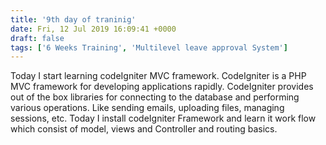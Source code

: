 ```yaml
---
title: '9th day of traninig'
date: Fri, 12 Jul 2019 16:09:41 +0000
draft: false
tags: ['6 Weeks Training', 'Multilevel leave approval System']
---
```


Today I start learning codeIgniter MVC framework. CodeIgniter is a PHP MVC framework for developing applications rapidly. CodeIgniter provides out of the box libraries for connecting to the database and performing various operations. Like sending emails, uploading files, managing sessions, etc. Today I install codeIgniter Framework and learn it work flow which consist of model, views and Controller and routing basics.